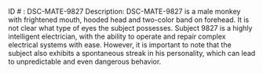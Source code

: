 ID # : DSC-MATE-9827
Description: DSC-MATE-9827 is a male monkey with frightened mouth, hooded head and two-color band on forehead. It is not clear what type of eyes the subject possesses. Subject 9827 is a highly intelligent electrician, with the ability to operate and repair complex electrical systems with ease. However, it is important to note that the subject also exhibits a spontaneous streak in his personality, which can lead to unpredictable and even dangerous behavior.